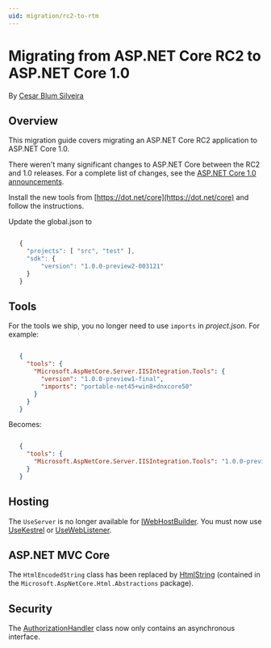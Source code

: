 ```yaml
---
uid: migration/rc2-to-rtm
---
```

# Migrating from ASP.NET Core RC2 to ASP.NET Core 1.0

By [Cesar Blum Silveira](https://github.com/cesarbs)

## Overview

This migration guide covers migrating an ASP.NET Core RC2 application to ASP.NET Core 1.0.

There weren't many significant changes to ASP.NET Core between the RC2 and 1.0 releases. For a complete list of changes, see the [ASP.NET Core 1.0 announcements](https://github.com/aspnet/announcements/issues?q=is%3Aopen+is%3Aissue+milestone%3A1.0.0).

Install the new tools from [https://dot.net/core](https://dot.net/core) and follow the instructions.

Update the global.json to

<!-- literal_block {"ids": [], "linenos": false, "xml:space": "preserve", "language": "javascript", "highlight_args": {}} -->

````javascript

   {
     "projects": [ "src", "test" ],
     "sdk": {
         "version": "1.0.0-preview2-003121"
     }
   }
   ````

## Tools

For the tools we ship, you no longer need to use `imports` in *project.json*. For example:

<!-- literal_block {"ids": [], "linenos": false, "xml:space": "preserve", "language": "json", "highlight_args": {}} -->

````json

   {
     "tools": {
       "Microsoft.AspNetCore.Server.IISIntegration.Tools": {
         "version": "1.0.0-preview1-final",
         "imports": "portable-net45+win8+dnxcore50"
       }
     }
   }
   ````

Becomes:

<!-- literal_block {"ids": [], "linenos": false, "xml:space": "preserve", "language": "json", "highlight_args": {}} -->

````json

   {
     "tools": {
       "Microsoft.AspNetCore.Server.IISIntegration.Tools": "1.0.0-preview2-final"
     }
   }
   ````

## Hosting

The `UseServer` is no longer available for [IWebHostBuilder](http://docs.asp.net/projects/api/en/latest/autoapi/Microsoft/AspNetCore/Hosting/IWebHostBuilder/index.html.md#Microsoft.AspNetCore.Hosting.IWebHostBuilder.md). You must now use [UseKestrel](http://docs.asp.net/projects/api/en/latest/autoapi/Microsoft/AspNetCore/Hosting/WebHostBuilderKestrelExtensions/index.html.md#Microsoft.AspNetCore.Hosting.WebHostBuilderKestrelExtensions.UseKestrel.md) or [UseWebListener](http://docs.asp.net/projects/api/en/latest/autoapi/Microsoft/AspNetCore/Hosting/WebHostBuilderWebListenerExtensions/index.html.md#Microsoft.AspNetCore.Hosting.WebHostBuilderWebListenerExtensions.UseWebListener.md).

## ASP.NET MVC Core

The `HtmlEncodedString` class has been replaced by [HtmlString](http://docs.asp.net/projects/api/en/latest/autoapi/Microsoft/AspNetCore/Html/HtmlString/index.html.md#Microsoft.AspNetCore.Html.HtmlString.md) (contained in the  `Microsoft.AspNetCore.Html.Abstractions` package).

## Security

The [AuthorizationHandler<TRequirement>](http://docs.asp.net/projects/api/en/latest/autoapi/Microsoft/AspNetCore/Authorization/AuthorizationHandler-TRequirement/index.html.md#Microsoft.AspNetCore.Authorization.AuthorizationHandler<TRequirement>.md) class now only contains an asynchronous interface.
